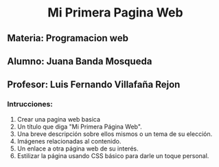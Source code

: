 <h1 align="center">Mi Primera Pagina Web</h1>

## Materia: Programacion web
## Alumno: Juana Banda Mosqueda
## Profesor: Luis Fernando Villafaña Rejon

### Intrucciones:
1. Crear una pagina web basica
2. Un título que diga "Mi Primera Página Web".
3. Una breve descripción sobre ellos mismos o un tema de su elección.
4. Imágenes relacionadas al contenido.
5. Un enlace a otra página web de su interés.
6. Estilizar la página usando CSS básico para darle un toque personal.

